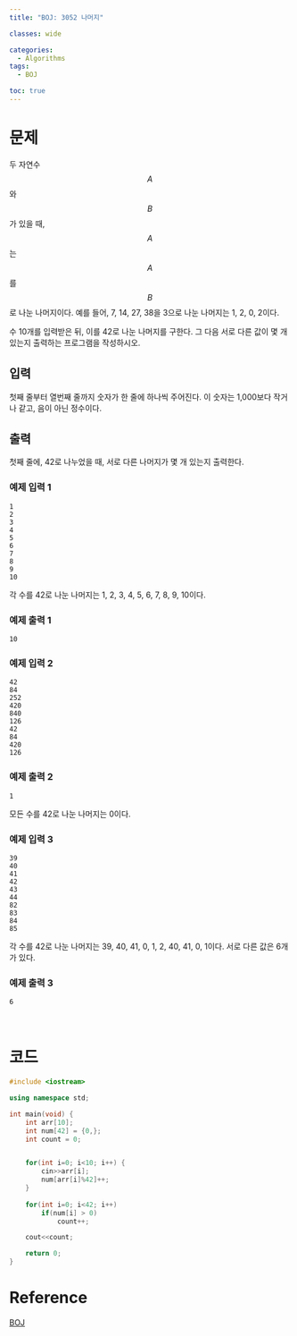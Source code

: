 ```yaml
---
title: "BOJ: 3052 나머지"

classes: wide

categories:
  - Algorithms
tags:
  - BOJ

toc: true
---
```


# 문제

두 자연수 $$A$$와 $$B$$가 있을 때, $$A%B$$는 $$A$$를 $$B$$로 나눈 나머지이다. 예를 들어, 7, 14, 27, 38을 3으로 나눈 나머지는 1, 2, 0, 2이다.

수 10개를 입력받은 뒤, 이를 42로 나눈 나머지를 구한다. 그 다음 서로 다른 값이 몇 개 있는지 출력하는 프로그램을 작성하시오.

## 입력

첫째 줄부터 열번째 줄까지 숫자가 한 줄에 하나씩 주어진다. 이 숫자는 1,000보다 작거나 같고, 음이 아닌 정수이다.

## 출력

첫째 줄에, 42로 나누었을 때, 서로 다른 나머지가 몇 개 있는지 출력한다.

### 예제 입력 1

```shell
1
2
3
4
5
6
7
8
9
10
```

각 수를 42로 나눈 나머지는 1, 2, 3, 4, 5, 6, 7, 8, 9, 10이다.

### 예제 출력 1

```shell
10
```

### 예제 입력 2

```shell
42
84
252
420
840
126
42
84
420
126
```

### 예제 출력 2

```shell
1
```

모든 수를 42로 나눈 나머지는 0이다.

### 예제 입력 3

```shell
39
40
41
42
43
44
82
83
84
85
```

각 수를 42로 나눈 나머지는 39, 40, 41, 0, 1, 2, 40, 41, 0, 1이다. 서로 다른 값은 6개가 있다.

### 예제 출력 3

```shell
6
```

<br/>

# 코드

```cpp
#include <iostream>

using namespace std;

int main(void) {
    int arr[10];
    int num[42] = {0,};
    int count = 0;


    for(int i=0; i<10; i++) {
        cin>>arr[i];
        num[arr[i]%42]++;
    }
        
    for(int i=0; i<42; i++)
        if(num[i] > 0)
            count++;

    cout<<count;

    return 0;
}
```

# Reference

[BOJ](https://www.acmicpc.net/problem/3052)